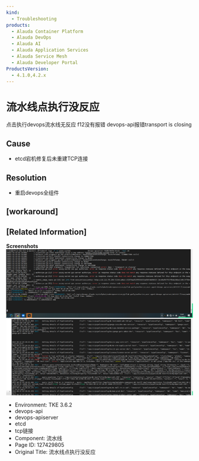 ```yaml
---
kind:
  - Troubleshooting
products:
  - Alauda Container Platform
  - Alauda DevOps
  - Alauda AI
  - Alauda Application Services
  - Alauda Service Mesh
  - Alauda Developer Portal
ProductsVersion:
  - 4.1.0,4.2.x
---
```

<!-- A type of document that involves encountering a fault, diagnosing it, performing root cause analysis, and providing solutions. -->

# 流水线点执行没反应

点击执行devops流水线无反应 f12没有报错 devops-api报错transport is closing

## Cause
- etcd宕机修复后未重建TCP连接

## Resolution
- 重启devops全组件

## [workaround]

## [Related Information]
**Screenshots**
![image_1661154363392_67jbv.png](assets/liu-shui-xian-dian-zhi-xing-mei-fan-ying/image_1661154363392_67jbv.png)
![image_1661154314235_123eg.png](assets/liu-shui-xian-dian-zhi-xing-mei-fan-ying/image_1661154314235_123eg.png)
- Environment: TKE 3.6.2
- devops-api
- devops-apiserver
- etcd
- tcp链接
- Component: 流水线
- Page ID: 127429805
- Original Title: 流水线点执行没反应
